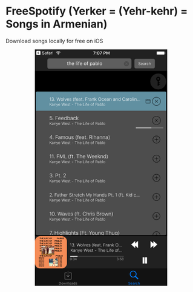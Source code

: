 # FreeSpotify (Yerker = (Yehr-kehr) = Songs in Armenian)
Download songs locally for free on iOS

<p align="center">
  <img src="https://github.com/stokatyan/FreeSpotify/blob/master/Screen%20Shot.png" width="350"/>
</p>
